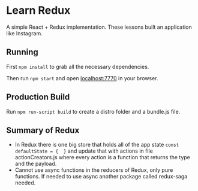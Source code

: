# Learn Redux

A simple React + Redux implementation. These lessons built an application like Instagram.

## Running

First `npm install` to grab all the necessary dependencies. 

Then run `npm start` and open <localhost:7770> in your browser.

## Production Build

Run ` npm run-script build ` to create a distro folder and a bundle.js file.

## Summary of Redux

 - In Redux there is one big store that holds all of the app state `const defaultState = {  }` and update that with actions in file actionCreators.js where every action is a function that returns the type and the payload.
 - Cannot use async functions in the reducers of Redux, only pure functions. If needed to use async another package called redux-saga needed.

